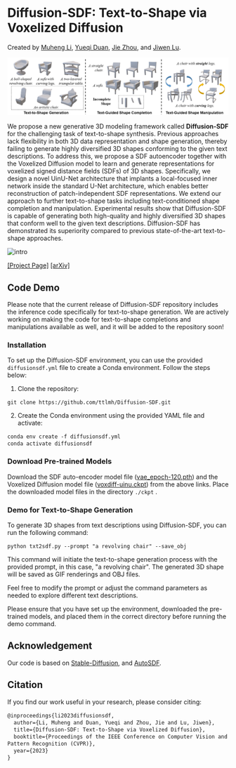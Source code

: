# Diffusion-SDF: Text-to-Shape via Voxelized Diffusion

Created by [Muheng Li](https://ttlmh.github.io/), [Yueqi Duan](https://duanyueqi.github.io/), [Jie Zhou](https://scholar.google.com/citations?user=6a79aPwAAAAJ&hl=en&authuser=1), and [Jiwen Lu](https://scholar.google.com/citations?user=TN8uDQoAAAAJ&hl=en&authuser=1).

![intro](media/intro.png)

We propose a new generative 3D modeling framework called **Diffusion-SDF** for the challenging task of text-to-shape synthesis. Previous approaches lack flexibility in both 3D data representation and shape generation, thereby failing to generate highly diversified 3D shapes conforming to the given text descriptions. To address this, we propose a SDF autoencoder together with the Voxelized Diffusion model to learn and generate representations for voxelized signed distance fields (SDFs) of 3D shapes. Specifically, we design a novel UinU-Net architecture that implants a local-focused inner network inside the standard U-Net architecture, which enables better reconstruction of patch-independent SDF representations. We extend our approach to further text-to-shape tasks including text-conditioned shape completion and manipulation. Experimental results show that Diffusion-SDF is capable of generating both high-quality and highly diversified 3D shapes that conform well to the given text descriptions. Diffusion-SDF has demonstrated its superiority compared to previous state-of-the-art text-to-shape approaches.

![intro](media/pipeline.gif)

[[Project Page]](https://ttlmh.github.io/DiffusionSDF/) [[arXiv]](https://arxiv.org/abs/2212.03293)

## Code Demo
Please note that the current release of Diffusion-SDF repository includes the inference code specifically for text-to-shape generation. We are actively working on making the code for text-to-shape completions and manipulations available as well, and it will be added to the repository soon!

### Installation
To set up the Diffusion-SDF environment, you can use the provided `diffusionsdf.yml` file to create a Conda environment. Follow the steps below:
1. Clone the repository:
```
git clone https://github.com/ttlmh/Diffusion-SDF.git
```
2. Create the Conda environment using the provided YAML file and activate:
```
conda env create -f diffusionsdf.yml 
conda activate diffusionsdf
```

### Download Pre-trained Models
Download the SDF auto-encoder model file ([vae_epoch-120.pth](https://pan.baidu.com/s/1z0eh8SXSrn8tbq5epo0r6Q?pwd=f1cv)) and the Voxelized Diffusion model file ([voxdiff-uinu.ckpt](https://pan.baidu.com/s/1Emu5kFVaYbuKIkdCKlghXQ?pwd=q1wv)) from the above links. Place the downloaded model files in the directory ```./ckpt``` .


### Demo for Text-to-Shape Generation
To generate 3D shapes from text descriptions using Diffusion-SDF, you can run the following command:

```
python txt2sdf.py --prompt "a revolving chair" --save_obj
```
This command will initiate the text-to-shape generation process with the provided prompt, in this case, "a revolving chair". The generated 3D shape will be saved as GIF renderings and OBJ files.

Feel free to modify the prompt or adjust the command parameters as needed to explore different text descriptions.

Please ensure that you have set up the environment, downloaded the pre-trained models, and placed them in the correct directory before running the demo command.

## Acknowledgement
Our code is based on [Stable-Diffusion](https://github.com/CompVis/stable-diffusion), and [AutoSDF](https://github.com/yccyenchicheng/AutoSDF).

## Citation
If you find our work useful in your research, please consider citing:

```
@inproceedings{li2023diffusionsdf,
  author={Li, Muheng and Duan, Yueqi and Zhou, Jie and Lu, Jiwen},
  title={Diffusion-SDF: Text-to-Shape via Voxelized Diffusion},
  booktitle={Proceedings of the IEEE Conference on Computer Vision and Pattern Recognition (CVPR)},
  year={2023}
}
```